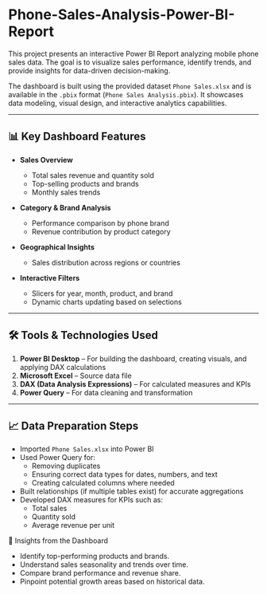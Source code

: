 # Phone-Sales-Analysis-Power-BI-Report

This project presents an interactive Power BI Report analyzing mobile phone sales data. The goal is to visualize sales performance, identify trends, and provide insights for data-driven decision-making.  

The dashboard is built using the provided dataset `Phone Sales.xlsx` and is available in the `.pbix` format (`Phone Sales Analysis.pbix`). It showcases data modeling, visual design, and interactive analytics capabilities.

---

## 📊 Key Dashboard Features

- **Sales Overview**
  - Total sales revenue and quantity sold
  - Top-selling products and brands
  - Monthly sales trends

- **Category & Brand Analysis**
  - Performance comparison by phone brand
  - Revenue contribution by product category

- **Geographical Insights**
  - Sales distribution across regions or countries

- **Interactive Filters**
  - Slicers for year, month, product, and brand
  - Dynamic charts updating based on selections

---

## 🛠 Tools & Technologies Used

1. **Power BI Desktop** – For building the dashboard, creating visuals, and applying DAX calculations  
2. **Microsoft Excel** – Source data file  
3. **DAX (Data Analysis Expressions)** – For calculated measures and KPIs  
4. **Power Query** – For data cleaning and transformation  

---

## 📈 Data Preparation Steps

- Imported `Phone Sales.xlsx` into Power BI
- Used Power Query for:
  - Removing duplicates
  - Ensuring correct data types for dates, numbers, and text
  - Creating calculated columns where needed
- Built relationships (if multiple tables exist) for accurate aggregations
- Developed DAX measures for KPIs such as:
  - Total sales
  - Quantity sold
  - Average revenue per unit


📌 Insights from the Dashboard

- Identify top-performing products and brands.
- Understand sales seasonality and trends over time.
- Compare brand performance and revenue share.
- Pinpoint potential growth areas based on historical data.
